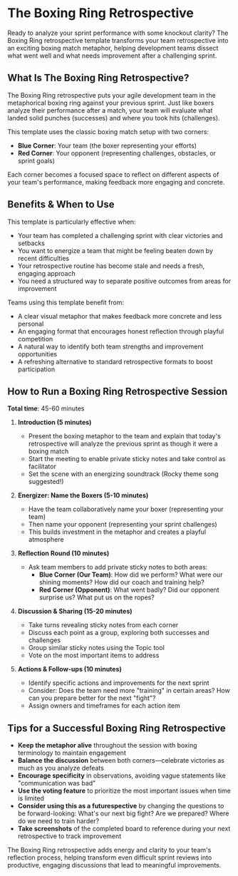 # The Boxing Ring Retrospective

Ready to analyze your sprint performance with some knockout clarity? The Boxing Ring retrospective template transforms your team retrospective into an exciting boxing match metaphor, helping development teams dissect what went well and what needs improvement after a challenging sprint.

## What Is The Boxing Ring Retrospective?

The Boxing Ring retrospective puts your agile development team in the metaphorical boxing ring against your previous sprint. Just like boxers analyze their performance after a match, your team will evaluate what landed solid punches (successes) and where you took hits (challenges). 

This template uses the classic boxing match setup with two corners:
- **Blue Corner**: Your team (the boxer representing your efforts)
- **Red Corner**: Your opponent (representing challenges, obstacles, or sprint goals)

Each corner becomes a focused space to reflect on different aspects of your team's performance, making feedback more engaging and concrete.

## Benefits & When to Use

This template is particularly effective when:
- Your team has completed a challenging sprint with clear victories and setbacks
- You want to energize a team that might be feeling beaten down by recent difficulties
- Your retrospective routine has become stale and needs a fresh, engaging approach
- You need a structured way to separate positive outcomes from areas for improvement

Teams using this template benefit from:
- A clear visual metaphor that makes feedback more concrete and less personal
- An engaging format that encourages honest reflection through playful competition
- A natural way to identify both team strengths and improvement opportunities
- A refreshing alternative to standard retrospective formats to boost participation

## How to Run a Boxing Ring Retrospective Session

**Total time**: 45-60 minutes

1. **Introduction (5 minutes)**
   - Present the boxing metaphor to the team and explain that today's retrospective will analyze the previous sprint as though it were a boxing match
   - Start the meeting to enable private sticky notes and take control as facilitator
   - Set the scene with an energizing soundtrack (Rocky theme song suggested!)

2. **Energizer: Name the Boxers (5-10 minutes)**
   - Have the team collaboratively name your boxer (representing your team)
   - Then name your opponent (representing your sprint challenges)
   - This builds investment in the metaphor and creates a playful atmosphere

3. **Reflection Round (10 minutes)**
   - Ask team members to add private sticky notes to both areas:
     - **Blue Corner (Our Team)**: How did we perform? What were our shining moments? How did our coach and training help?
     - **Red Corner (Opponent)**: What went badly? Did our opponent surprise us? What put us on the ropes?

4. **Discussion & Sharing (15-20 minutes)**
   - Take turns revealing sticky notes from each corner
   - Discuss each point as a group, exploring both successes and challenges
   - Group similar sticky notes using the Topic tool
   - Vote on the most important items to address

5. **Actions & Follow-ups (10 minutes)**
   - Identify specific actions and improvements for the next sprint
   - Consider: Does the team need more "training" in certain areas? How can you prepare better for the next "fight"?
   - Assign owners and timeframes for each action item

## Tips for a Successful Boxing Ring Retrospective

- **Keep the metaphor alive** throughout the session with boxing terminology to maintain engagement
- **Balance the discussion** between both corners—celebrate victories as much as you analyze defeats
- **Encourage specificity** in observations, avoiding vague statements like "communication was bad"
- **Use the voting feature** to prioritize the most important issues when time is limited
- **Consider using this as a futurespective** by changing the questions to be forward-looking: What's our next big fight? Are we prepared? Where do we need to train harder?
- **Take screenshots** of the completed board to reference during your next retrospective to track improvement

The Boxing Ring retrospective adds energy and clarity to your team's reflection process, helping transform even difficult sprint reviews into productive, engaging discussions that lead to meaningful improvements.